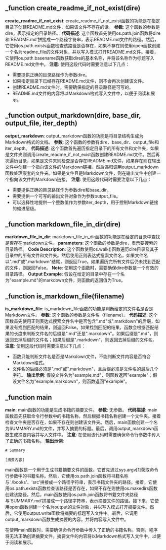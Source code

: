 ## _function create_readme_if_not_exist(dire)
**create_readme_if_not_exist**: create_readme_if_not_exist函数的功能是在指定目录下创建README.md文件，如果该文件不存在的话。
**参数**: 这个函数的参数是dire，表示指定的目录路径。
**代码描述**: 这个函数首先使用os.path.join函数将dire和'README.md'拼接成一个路径字符串，表示README.md文件的路径。然后，它使用os.path.exists函数检查该路径是否存在，如果不存在则使用open函数创建一个名为readme_file的文件对象，并以写入模式打开README.md文件。接着，它使用os.path.basename函数获取dire的基本名称，并将该名称作为标题写入README.md文件中。
**注意**: 使用这段代码时需要注意以下几点：
- 需要提供正确的目录路径作为参数dire。
- 如果指定目录下已经存在README.md文件，则不会再次创建该文件。
- 创建README.md文件时，需要确保指定的目录路径是可写的。
- README.md文件的内容将以Markdown格式写入文件中，以便于阅读和展示。
## _function output_markdown(dire, base_dir, output_file, iter_depth)
**output_markdown**: output_markdown函数的功能是将目录结构生成为Markdown格式的文档。
**参数**: 这个函数的参数有dire、base_dir、output_file和iter_depth。
**代码描述**: 这个函数首先遍历指定目录下的所有文件和文件夹，如果是文件夹则调用create_readme_if_not_exist函数创建README.md文件。然后再次遍历目录，如果是文件夹则检查是否存在README.md文件，如果存在则在输出文件中创建一个指向该文件的Markdown链接。然后递归调用output_markdown函数处理嵌套的文件夹。如果是文件且是Markdown文件，则在输出文件中创建一个指向该文件的Markdown链接。
**注意**: 使用这段代码时需要注意以下几点：
- 需要提供正确的目录路径作为参数dire和base_dir。
- 需要提供一个可写的输出文件对象作为参数output_file。
- 可以选择性地提供一个整数值作为参数iter_depth，用于控制Markdown链接的缩进层级。
## _function markdown_file_in_dir(dire)
**markdown_file_in_dir**: markdown_file_in_dir函数的功能是在给定的目录中查找是否存在markdown文件。
**parameters**: 这个函数的参数是dire，表示要搜索的目录路径。
**Code Description**: 这个函数使用os.walk()函数遍历dire目录及其子目录中的所有文件和文件夹。然后使用正则表达式搜索文件名，如果文件名以".md"或".markdown"结尾，则返回True。如果遍历完所有文件后仍未找到匹配的文件，则返回False。
**Note**: 使用这个函数时，需要确保dire参数是一个有效的目录路径。
**Output Example**: 假设在给定的目录中存在一个名为"example.md"的markdown文件，则函数的返回值为True。
## _function is_markdown_file(filename)
**is_markdown_file**: is_markdown_file函数的功能是判断给定的文件名是否是Markdown文件。
**参数**: 这个函数的参数是文件名（filename）。
**代码描述**: 这个函数首先使用正则表达式搜索文件名中是否包含".md"或".markdown"的后缀，如果没有找到匹配的结果，则返回False。如果找到匹配的结果，函数会根据匹配结果的长度来判断文件名的后缀是".md"还是".markdown"。如果后缀是".md"，则返回去掉后缀的文件名；如果后缀是".markdown"，则返回去掉后缀的文件名。
**注意**: 使用这段代码时需要注意以下几点：
- 函数只能判断文件名是否是Markdown文件，不能判断文件内容是否符合Markdown格式。
- 文件名的后缀必须是".md"或".markdown"，且后缀必须是文件名的最后几个字符。
**输出示例**: 假设文件名为"example.md"，则函数返回"example"；假设文件名为"example.markdown"，则函数返回"example"。
## _function main
**main**: main函数的功能是生成书籍的摘要文件。
**参数**: 无参数。
**代码描述**: main函数首先获取命令行参数中的书籍名称，然后根据书籍名称创建一个文件夹。接着检查文件夹是否存在，如果不存在则创建该文件夹。然后，main函数创建一个名为SUMMARY.md的文件，并写入摘要的标题。最后，调用output_markdown函数生成摘要内容并写入文件中。
**注意**: 在使用该代码时需要确保命令行参数中传入了正确的书籍名称。
**输出示例**: 
```
# Summary

[摘要内容]
```

main函数是一个用于生成书籍摘要文件的函数。它首先通过sys.argv[1]获取命令行参数中的书籍名称。然后，它使用os.path.join函数将书籍名称与'./books'、'src'拼接成一个路径字符串，表示书籍文件夹的路径。接着，它使用os.path.exists函数检查该路径是否存在，如果不存在则使用os.makedirs函数创建该路径。然后，main函数使用os.path.join函数将书籍文件夹路径与'SUMMARY.md'拼接成一个路径字符串，表示摘要文件的路径。接下来，它使用open函数创建一个名为output的文件对象，并以写入模式打开摘要文件。然后，它使用output.write函数将摘要的标题写入文件中。最后，它调用output_markdown函数生成摘要的内容，并将内容写入文件中。

在使用main函数时，需要确保命令行参数中传入了正确的书籍名称。否则，程序将无法正确创建摘要文件。摘要文件的内容将以Markdown格式写入文件中，以便于阅读和展示。
